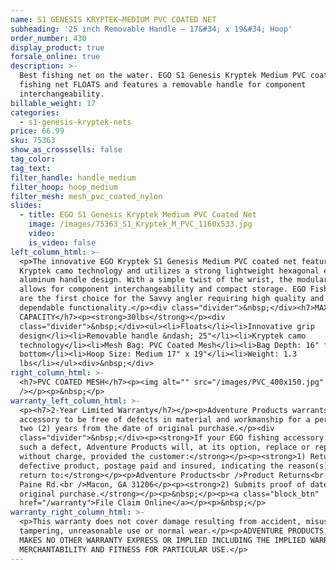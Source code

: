 ```yaml
---
name: S1 GENESIS KRYPTEK—MEDIUM PVC COATED NET
subheading: '25 inch Removable Handle — 17&#34; x 19&#34; Hoop'
order_number: 430
display_product: true
forsale_online: true
description: >-
  Best fishing net on the water. EGO S1 Genesis Kryptek Medium PVC coated
  fishing net FLOATS and features a removable handle for component
  interchangeability.
billable_weight: 17
categories:
  - s1-genesis-kryptek-nets
price: 66.99
sku: 75363
show_as_crosssells: false
tag_color:
tag_text:
filter_handle: handle_medium
filter_hoop: hoop_medium
filter_mesh: mesh_pvc_coated_nylon
slides:
  - title: EGO S1 Genesis Kryptek Medium PVC Coated Net
    image: /images/75363_S1_Kryptek_M_PVC_1160x533.jpg
    video:
    is_video: false
left_column_html: >-
  <p>The innovative EGO Kryptek S1 Genesis Medium PVC coated net features the
  Kryptek camo technology and utilizes a strong lightweight hexagonal extruded
  aluminum handle design. With a simple twist of the wrist, the modular platform
  allows for component interchangeability and compact storage. EGO Fishing Nets
  are the first choice for the Savvy angler requiring high quality and
  dependable functionality.</p><div class="divider">&nbsp;</div><h7>MAX LOAD
  CAPACITY</h7><p><strong>30lbs</strong></p><div
  class="divider">&nbsp;</div><ul><li>Floats</li><li>Innovative grip
  design</li><li>Removable handle &ndash; 25"</li><li>Kryptek camo
  technology</li><li>Mesh Bag: PVC Coated Mesh</li><li>Bag Depth: 16" flat
  bottom</li><li>Hoop Size: Medium 17" x 19"</li><li>Weight: 1.3
  lbs</li></ul><div>&nbsp;</div>
right_column_html: >-
  <h7>PVC COATED MESH</h7><p><img alt="" src="/images/PVC_400x150.jpg"
  /></p><p>&nbsp;</p>
warranty_left_column_html: >-
  <p><h7>2-Year Limited Warranty</h7></p><p>Adventure Products warrants your EGO
  accessory to be free of defects in material and workmanship for a period of
  two (2) years from the date of original purchase.</p><div
  class="divider">&nbsp;</div><p><strong>If your EGO fishing accessory exhibits
  such a defect, Adventure Products will, at its option, replace or repair it
  without charge, provided the customer:</strong></p><p><strong>1) Returns the
  defective product, postage paid and insured, indicating the reason(s) for the
  return to:</strong></p><p>Adventure Products<br />Product Returns<br />889 Guy
  Paine Rd.<br />Macon, GA 31206</p><p><strong>2) Submits proof of date of
  original purchase.</strong></p><p>&nbsp;</p><p><a class="block_btn"
  href="/warranty">File Claim Online</a></p><p>&nbsp;</p>
warranty_right_column_html: >-
  <p>This warranty does not cover damage resulting from accident, misuse, abuse,
  tampering, unreasonable use or normal wear.</p><p>ADVENTURE PRODUCTS, INC.
  MAKES NO OTHER WARRANTY EXPRESS OR IMPLIED INCLUDING THE IMPLIED WARRANTIES OF
  MERCHANTABILITY AND FITNESS FOR PARTICULAR USE.</p>
---
```

